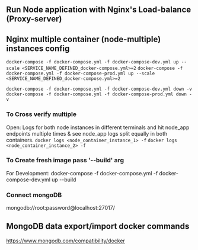 ## Run Node application with Nginx's Load-balance (Proxy-server)

## Nginx multiple container (node-multiple) instances config 
`docker-compose -f docker-compose.yml -f docker-compose-dev.yml up --scale <SERVICE_NAME_DEFINED_docker-compose.yml>=2`
`docker-compose -f docker-compose.yml -f docker-compose-prod.yml up --scale <SERVICE_NAME_DEFINED_docker-compose.yml>=2`

`docker-compose -f docker-compose.yml -f docker-compose-dev.yml down -v`
`docker-compose -f docker-compose.yml -f docker-compose-prod.yml down -v`

### To Cross verify multiple 
Open: Logs for both node instances in different terminals and hit node_app endpoints multiple times & see node_app logs split equally in both containers. 
`docker logs <node_container_instance_1> -f`
`docker logs <node_container_instance_2> -f`


### To Create fresh image pass '--build' arg 
For Development: docker-compose -f docker-compose.yml -f docker-compose-dev.yml up --build

### Connect mongoDB
mongodb://root:password@localhost:27017/

## MongoDB data export/import docker commands 
https://www.mongodb.com/compatibility/docker

<!-- -----------------------------
| 
docker-compose down -v
docker-compose up --build
docker rm CONTAINER_NAME -fv
docker exec -it CONTAINER_NAME '/bin/sh'
docker run --entrypoint '/bin/sh' -it docker-node

mongodb+srv://root:password@mongo_db

mongodb+srv://root:password@mongo_db
mongodb://root:password@mongo_db:27017/
mongodb://AzureDiamond:hunter2@mongodb
----------------------------- -->
